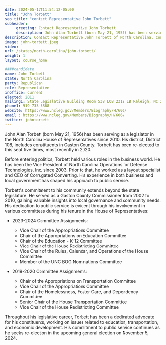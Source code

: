 ```yaml
---
date: 2024-05-17T11:54:12-05:00
title: "John Torbett"
seo_title: "contact Representative John Torbett"
subheader:
     greeting: Contact Representative John Torbett
     description: John Alan Torbett (born May 21, 1956) has been serving as a legislator in the North Carolina House of Representatives since 2010. His district, District 108, includes constituents in Gaston County.
description: Contact Representative John Torbett of North Carolina. Contact information for John Torbett includes email address, phone number, and mailing address.
image: john-torbett.jpeg
video:
url: /states/north-carolina/john-torbett/
weight: 1
layout: course_home

####candidate
name: John Torbett
state: North Carolina
party: Republican
role: Representative
inoffice: current
elected: 2011
mailing1: State Legislative Building Room 538 LOB 2319 LB Raleigh, NC 27601-1096
phone1: 919-733-5868
website: https://www.ncleg.gov/Members/Biography/H/606/
email : https://www.ncleg.gov/Members/Biography/H/606/
twitter: johntorbett
---
```

John Alan Torbett (born May 21, 1956) has been serving as a legislator in the North Carolina House of Representatives since 2010. His district, District 108, includes constituents in Gaston County. Torbett has been re-elected to this seat five times, most recently in 2020.

Before entering politics, Torbett held various roles in the business world. He has been the Vice President of North Carolina Operations for Defense Technologies, Inc. since 2003. Prior to that, he worked as a layout specialist and CEO of Corrugated Converting. His experience in both business and local government has shaped his approach to public service.

Torbett's commitment to his community extends beyond the state legislature. He served as a Gaston County Commissioner from 2002 to 2010, gaining valuable insights into local governance and community needs. His dedication to public service is evident through his involvement in various committees during his tenure in the House of Representatives:

- 2023-2024 Committee Assignments:
    - Vice Chair of the Appropriations Committee
    - Chair of the Appropriations on Education Committee
    - Chair of the Education - K-12 Committee
    - Vice Chair of the House Redistricting Committee
    - Vice Chair of the Rules, Calendar, and Operations of the House Committee
    - Member of the UNC BOG Nominations Committee

- 2019-2020 Committee Assignments:
    - Chair of the Appropriations on Transportation Committee
    - Vice Chair of the Appropriations Committee
    - Chair of the Homelessness, Foster Care, and Dependency Committee
    - Senior Chair of the House Transportation Committee
    - Vice Chair of the House Redistricting Committee

Throughout his legislative career, Torbett has been a dedicated advocate for his constituents, working on issues related to education, transportation, and economic development. His commitment to public service continues as he seeks re-election in the upcoming general election on November 5, 2024.
